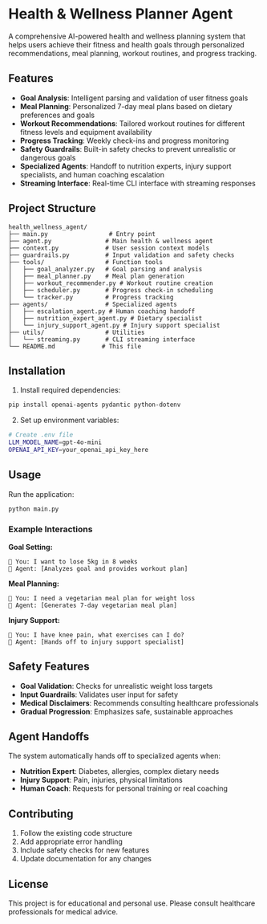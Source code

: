 # Health & Wellness Planner Agent

A comprehensive AI-powered health and wellness planning system that helps users achieve their fitness and health goals through personalized recommendations, meal planning, workout routines, and progress tracking.

## Features

- **Goal Analysis**: Intelligent parsing and validation of user fitness goals
- **Meal Planning**: Personalized 7-day meal plans based on dietary preferences and goals
- **Workout Recommendations**: Tailored workout routines for different fitness levels and equipment availability
- **Progress Tracking**: Weekly check-ins and progress monitoring
- **Safety Guardrails**: Built-in safety checks to prevent unrealistic or dangerous goals
- **Specialized Agents**: Handoff to nutrition experts, injury support specialists, and human coaching escalation
- **Streaming Interface**: Real-time CLI interface with streaming responses

## Project Structure

```
health_wellness_agent/
├── main.py                 # Entry point
├── agent.py               # Main health & wellness agent
├── context.py             # User session context models
├── guardrails.py          # Input validation and safety checks
├── tools/                 # Function tools
│   ├── goal_analyzer.py   # Goal parsing and analysis
│   ├── meal_planner.py    # Meal plan generation
│   ├── workout_recommender.py # Workout routine creation
│   ├── scheduler.py       # Progress check-in scheduling
│   └── tracker.py         # Progress tracking
├── agents/                # Specialized agents
│   ├── escalation_agent.py # Human coaching handoff
│   ├── nutrition_expert_agent.py # Dietary specialist
│   └── injury_support_agent.py # Injury support specialist
├── utils/                 # Utilities
│   └── streaming.py       # CLI streaming interface
└── README.md             # This file
```

## Installation

1. Install required dependencies:
```bash
pip install openai-agents pydantic python-dotenv
```

2. Set up environment variables:
```bash
# Create .env file
LLM_MODEL_NAME=gpt-4o-mini
OPENAI_API_KEY=your_openai_api_key_here
```

## Usage

Run the application:
```bash
python main.py
```

### Example Interactions

**Goal Setting:**
```
💬 You: I want to lose 5kg in 8 weeks
🤖 Agent: [Analyzes goal and provides workout plan]
```

**Meal Planning:**
```
💬 You: I need a vegetarian meal plan for weight loss
🤖 Agent: [Generates 7-day vegetarian meal plan]
```

**Injury Support:**
```
💬 You: I have knee pain, what exercises can I do?
🤖 Agent: [Hands off to injury support specialist]
```

## Safety Features

- **Goal Validation**: Checks for unrealistic weight loss targets
- **Input Guardrails**: Validates user input for safety
- **Medical Disclaimers**: Recommends consulting healthcare professionals
- **Gradual Progression**: Emphasizes safe, sustainable approaches

## Agent Handoffs

The system automatically hands off to specialized agents when:

- **Nutrition Expert**: Diabetes, allergies, complex dietary needs
- **Injury Support**: Pain, injuries, physical limitations
- **Human Coach**: Requests for personal training or real coaching

## Contributing

1. Follow the existing code structure
2. Add appropriate error handling
3. Include safety checks for new features
4. Update documentation for any changes

## License

This project is for educational and personal use. Please consult healthcare professionals for medical advice. 
